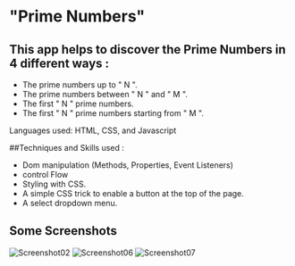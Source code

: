 # "Prime Numbers" 

## This app helps to discover the Prime Numbers in 4 different ways :

- The prime numbers up to " N ".
- The prime numbers between " N " and " M ".
- The first " N " prime numbers.
- The first " N " prime numbers starting from " M ".

Languages used: HTML, CSS, and Javascript

##Techniques and Skills used :
- Dom manipulation (Methods, Properties, Event Listeners)
- control Flow
- Styling with CSS.
- A simple CSS trick to enable a button at the top of the page.
- A select dropdown menu.

## Some Screenshots
![Screenshot02](https://user-images.githubusercontent.com/93922346/173463419-f551ce9c-6d0c-4877-8966-692176e10685.JPG)
![Screenshot06](https://user-images.githubusercontent.com/93922346/173463427-a8e4f89e-181d-4857-8877-ad6da802d321.JPG)
![Screenshot07](https://user-images.githubusercontent.com/93922346/173463434-b3136207-e6f0-47db-bdee-6ee0319ec043.JPG)
